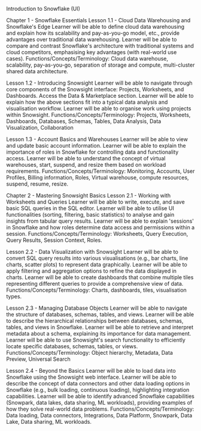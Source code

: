 Introduction to Snowflake (UI)

Chapter 1 - Snowflake Essentials
Lesson 1.1 - Cloud Data Warehousing and Snowflake's Edge
Learner will be able to define cloud data warehousing and explain how its scalability and pay-as-you-go model, etc., provide advantages over traditional data warehousing.
Learner will be able to compare and contrast Snowflake's architecture with traditional systems and cloud competitors, emphasising key advantages (with real-world use cases).
Functions/Concepts/Terminology: Cloud data warehouse, scalability, pay-as-you-go, separation of storage and compute, multi-cluster shared data architecture.

Lesson 1.2 - Introducing Snowsight
Learner will be able to navigate through core components of the Snowsight interface: Projects, Worksheets, and Dashboards. Access the Data & Marketplace section.
Learner will be able to explain how the above sections fit into a typical data analysis and visualisation workflow.
Learner will be able to organise work using projects within Snowsight.
Functions/Concepts/Terminology: Projects, Worksheets, Dashboards, Databases, Schemas, Tables, Data Analysis, Data Visualization, Collaboration

Lesson 1.3 - Account Basics and Warehouses
Learner will be able to view and update basic account information.
Learner will be able to explain the importance of roles in Snowflake for controlling data and functionality access.
Learner will be able to understand the concept of virtual warehouses, start, suspend, and resize them based on workload requirements.
Functions/Concepts/Terminology: Monitoring, Accounts, User Profiles, Billing information, Roles, Virtual warehouse, compute resources, suspend, resume, resize.


Chapter 2 - Mastering Snowsight Basics
Lesson 2.1 - Working with Worksheets and Queries
Learner will be able to write, execute, and save basic SQL queries in the SQL editor.
Learner will be able to utilise UI functionalities (sorting, filtering, basic statistics) to analyse and gain insights from tabular query results.
Learner will be able to explain 'sessions' in Snowflake and how roles determine data access and permissions within a session.
Functions/Concepts/Terminology: Worksheets, Query Execution, Query Results, Session Context, Roles.

Lesson 2.2 - Data Visualization with Snowsight
Learner will be able to convert SQL query results into various visualisations (e.g., bar charts, line charts, scatter plots) to represent data graphically.
Learner will be able to apply filtering and aggregation options to refine the data displayed in charts.
Learner will be able to create dashboards that combine multiple tiles representing different queries to provide a comprehensive view of data.
Functions/Concepts/Terminology: Charts, dashboards, tiles, visualisation types.

Lesson 2.3 - Managing Database Objects
Learner will be able to navigate the structure of databases, schemas, tables, and views.
Learner will be able to describe the hierarchical relationships between databases, schemas, tables, and views in Snowflake.
Learner will be able to retrieve and interpret metadata about a schema, explaining its importance for data management.
Learner will be able to use Snowsight's search functionality to efficiently locate specific databases, schemas, tables, or views.
Functions/Concepts/Terminology: Object hierarchy, Metadata, Data Preview, Universal Search

Lesson 2.4 -  Beyond the Basics
Learner will be able to load data into Snowflake using the Snowsight web interface.
Learner will be able to describe the concept of data connectors and other data loading options in Snowflake (e.g., bulk loading, continuous loading), highlighting integration capabilities.
Learner will be able to identify advanced Snowflake capabilities (Snowpark, data lakes, data sharing, ML workloads), providing examples of how they solve real-world data problems.
Functions/Concepts/Terminology: Data loading, Data connectors, Integrations, Data Platform, Snowpark, Data Lake, Data sharing, ML workloads.

